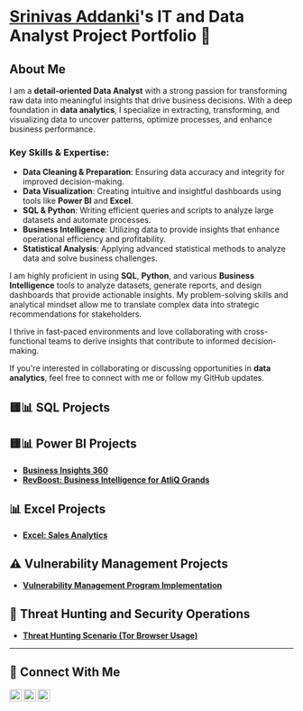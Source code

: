 # <a href="https://www.linkedin.com/in/srinivasaddanki/">Srinivas Addanki</a>'s IT and Data Analyst Project Portfolio 🔐

## About Me

I am a **detail-oriented Data Analyst** with a strong passion for transforming raw data into meaningful insights that drive business decisions. With a deep foundation in **data analytics**, I specialize in extracting, transforming, and visualizing data to uncover patterns, optimize processes, and enhance business performance.

### Key Skills & Expertise:
- **Data Cleaning & Preparation**: Ensuring data accuracy and integrity for improved decision-making.
- **Data Visualization**: Creating intuitive and insightful dashboards using tools like **Power BI** and **Excel**.
- **SQL & Python**: Writing efficient queries and scripts to analyze large datasets and automate processes.
- **Business Intelligence**: Utilizing data to provide insights that enhance operational efficiency and profitability.
- **Statistical Analysis**: Applying advanced statistical methods to analyze data and solve business challenges.

I am highly proficient in using **SQL**, **Python**, and various **Business Intelligence** tools to analyze datasets, generate reports, and design dashboards that provide actionable insights. My problem-solving skills and analytical mindset allow me to translate complex data into strategic recommendations for stakeholders.

I thrive in fast-paced environments and love collaborating with cross-functional teams to derive insights that contribute to informed decision-making.

If you're interested in collaborating or discussing opportunities in **data analytics**, feel free to connect with me or follow my GitHub updates.

## 🟨📊 SQL Projects

## 🟨📊 Power BI Projects

- **[Business Insights 360](https://github.com/addankisrinivas/Business-Insights-360)**
- **[RevBoost: Business Intelligence for AtliQ Grands](https://github.com/addankisrinivas/RevBoost-Business-Intelligence-for-AtliQ-Grands)**

## 📊 Excel Projects

- **[Excel: Sales Analytics](https://github.com/addankisrinivas/Excel-Sales-Analytics)**

## ⚠️ Vulnerability Management Projects

- **[Vulnerability Management Program Implementation](https://github.com/addankisrinivas/Vulnerability-Management-Program)**


## 🚨 Threat Hunting and Security Operations

- **[Threat Hunting Scenario (Tor Browser Usage)](https://github.com/addankisrinivas/threat-hunting-scenario-tor)**

<hr/>

## 🤳 Connect With Me

[<img align="left" alt="___________ | YouTube" width="22px" src="https://cdn.jsdelivr.net/npm/simple-icons@v3/icons/youtube.svg" />][youtube]
[<img align="left" alt="srinivasaddanki| LinkedIn" width="22px" src="https://cdn.jsdelivr.net/npm/simple-icons@v3/icons/linkedin.svg" />][linkedin]
[<img align="left" alt="___________ | Instagram" width="22px" src="https://cdn.jsdelivr.net/npm/simple-icons@v3/icons/instagram.svg" />][instagram]

[youtube]: https://www.youtube.com/c/___________
[instagram]: https://www.instagram.com/___________
[linkedin]: https://linkedin.com/in/srinivasaddanki

<!--
<img width="35" alt="image" src="https://github.com/user-attachments/assets/2f41c7cd-5ea8-4475-b451-a37161b6c3fb"> 
<img width="35" alt="image" src="https://github.com/user-attachments/assets/77649969-9910-4994-8b96-74a116cfb2a8">
-->

